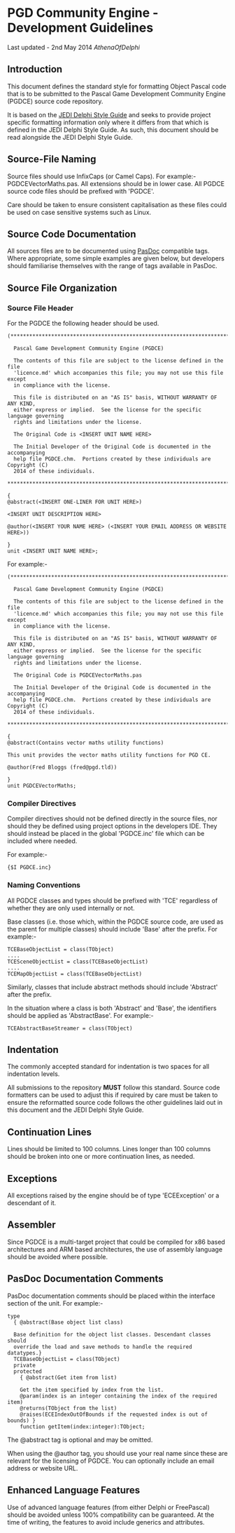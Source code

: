 # PGD Community Engine - Development Guidelines #

Last updated - 2nd May 2014 *AthenaOfDelphi*

## Introduction ##

This document defines the standard style for formatting Object Pascal code that is to be submitted to the Pascal Game Development Community Engine (PGDCE) source code repository.

It is based on the [JEDI Delphi Style Guide](http://wiki.delphi-jedi.org/index.php?title=Style_Guide "JEDI Delphi Style Guide") and seeks to provide project specific formatting information only where it differs from that which is defined in the JEDI Delphi Style Guide.  As such, this document should be read alongside the JEDI Delphi Style Guide.

## Source-File Naming ##

Source files should use InfixCaps (or Camel Caps).  For example:- PGDCEVectorMaths.pas.  All extensions should be in lower case.  All PGDCE source code files should be prefixed with 'PGDCE'.

Care should be taken to ensure consistent capitalisation as these files could be used on case sensitive systems such as Linux.

## Source Code Documentation ##

All sources files are to be documented using [PasDoc](http://pasdoc.sipsolutions.net/ "PasDoc") compatible tags.  Where appropriate, some simple examples are given below, but developers should familiarise themselves with the range of tags available in PasDoc.

## Source File Organization ##

### Source File Header ###

For the PGDCE the following header should be used.

    (******************************************************************************
    
      Pascal Game Development Community Engine (PGDCE)
     
      The contents of this file are subject to the license defined in the file
      'licence.md' which accompanies this file; you may not use this file except
      in compliance with the license.
     
      This file is distributed on an "AS IS" basis, WITHOUT WARRANTY OF ANY KIND,
      either express or implied.  See the license for the specific language governing
      rights and limitations under the license.
     
      The Original Code is <INSERT UNIT NAME HERE>
     
      The Initial Developer of the Original Code is documented in the accompanying
      help file PGDCE.chm.  Portions created by these individuals are Copyright (C)
      2014 of these individuals.
     
    ******************************************************************************)

    {
    @abstract(<INSERT ONE-LINER FOR UNIT HERE>)

    <INSERT UNIT DESCRIPTION HERE>

    @author(<INSERT YOUR NAME HERE> (<INSERT YOUR EMAIL ADDRESS OR WEBSITE HERE>))

    }
    unit <INSERT UNIT NAME HERE>;
    
For example:-

    (******************************************************************************
    
      Pascal Game Development Community Engine (PGDCE)
     
      The contents of this file are subject to the license defined in the file
      'licence.md' which accompanies this file; you may not use this file except
      in compliance with the license.
     
      This file is distributed on an "AS IS" basis, WITHOUT WARRANTY OF ANY KIND,
      either express or implied.  See the license for the specific language governing
      rights and limitations under the license.
     
      The Original Code is PGDCEVectorMaths.pas
     
      The Initial Developer of the Original Code is documented in the accompanying
      help file PGDCE.chm.  Portions created by these individuals are Copyright (C)
      2014 of these individuals.
     
    ******************************************************************************)

    {
    @abstract(Contains vector maths utility functions)

    This unit provides the vector maths utility functions for PGD CE.

    @author(Fred Bloggs (fred@pgd.tld))

    }
    unit PGDCEVectorMaths;

### Compiler Directives ###

Compiler directives should not be defined directly in the source files, nor should they be defined using project options in the developers IDE.  They should instead be placed in the global 'PGDCE.inc' file which can be included where needed.

For example:-

    {$I PGDCE.inc}

### Naming Conventions ###

All PGDCE classes and types should be prefixed with 'TCE' regardless of whether they are only used internally or not.

Base classes (i.e. those which, within the PGDCE source code, are used as the parent for multiple classes) should include 'Base' after the prefix.  For example:-

    TCEBaseObjectList = class(TObject)
    ....
    TCESceneObjectList = class(TCEBaseObjectList)
    ....
    TCEMapObjectList = class(TCEBaseObjectList)

Similarly, classes that include abstract methods should include 'Abstract' after the prefix.

In the situation where a class is both 'Abstract' and 'Base', the identifiers should be applied as 'AbstractBase'.  For example:-

    TCEAbstractBaseStreamer = class(TObject)

## Indentation ##

The commonly accepted standard for indentation is two spaces for all indentation levels.

All submissions to the repository **MUST** follow this standard.  Source code formatters can be used to adjust this if required by care must be taken to ensure the reformatted source code follows the other guidelines laid out in this document and the JEDI Delphi Style Guide.

## Continuation Lines ##

Lines should be limited to 100 columns. Lines longer than 100 columns should be broken into one or more continuation lines, as needed.

## Exceptions ##

All exceptions raised by the engine should be of type 'ECEException' or a descendant of it.

## Assembler ##

Since PGDCE is a multi-target project that could be compiled for x86 based architectures and ARM based architectures, the use of assembly language should be avoided where possible.

## PasDoc Documentation Comments ##

PasDoc documentation comments should be placed within the interface section of the unit.  For example:-

    type
      { @abstract(Base object list class)
    
      Base definition for the object list classes. Descendant classes should
      override the load and save methods to handle the required datatypes.} 
      TCEBaseObjectList = class(TObject)
      private
      protected
        { @abstract(Get item from list)
    
        Get the item specified by index from the list.
        @param(index is an integer containing the index of the required item)
        @returns(TObject from the list)
        @raises(ECEIndexOutOfBounds if the requested index is out of bounds) }
        function getItem(index:integer):TObject;

The @abstract tag is optional and may be omitted.

When using the @author tag, you should use your real name since these are relevant for the licensing of PGDCE.  You can optionally include an email address or website URL.

## Enhanced Language Features ##

Use of advanced language features (from either Delphi or FreePascal) should be avoided unless 100% compatibility can be guaranteed.  At the time of writing, the features to avoid include generics and attributes.  